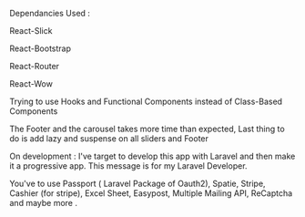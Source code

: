 Dependancies Used :

React-Slick

React-Bootstrap

React-Router

React-Wow

Trying to use Hooks and Functional Components instead of Class-Based Components

The Footer and the carousel takes more time than expected, Last thing to do is add lazy and suspense on all sliders and Footer



On development : I've target to develop this app with Laravel and then make it a progressive app. This message is for my Laravel Developer.

You've to use Passport ( Laravel Package of Oauth2), Spatie, Stripe, Cashier (for stripe), Excel Sheet, Easypost, Multiple Mailing API, ReCaptcha and maybe more .